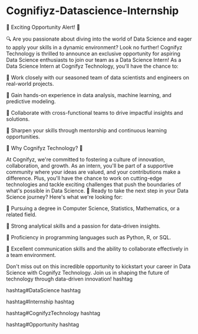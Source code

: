 # Cognifiyz-Datascience-Internship

🚀 Exciting Opportunity Alert! 🚀

🔍 Are you passionate about diving into the world of Data Science and eager to apply your skills in a dynamic environment? Look no further! Cognifyz Technology is thrilled to announce an exclusive opportunity for aspiring Data Science enthusiasts to join our team as a Data Science Intern!
As a Data Science Intern at Cognifyz Technology, you'll have the chance to:

🔹 Work closely with our seasoned team of data scientists and engineers on real-world projects.

🔹 Gain hands-on experience in data analysis, machine learning, and predictive modeling.

🔹 Collaborate with cross-functional teams to drive impactful insights and solutions.

🔹 Sharpen your skills through mentorship and continuous learning opportunities.

🌟 Why Cognifyz Technology? 🌟

At Cognifyz, we're committed to fostering a culture of innovation, collaboration, and growth. As an intern, you'll be part of a supportive community where your ideas are valued, and your contributions make a difference. Plus, you'll have the chance to work on cutting-edge technologies and tackle exciting challenges that push the boundaries of what's possible in Data Science.
🚀 Ready to take the next step in your Data Science journey? Here's what we're looking for:

🔹 Pursuing a degree in Computer Science, Statistics, Mathematics, or a related field.

🔹 Strong analytical skills and a passion for data-driven insights.

🔹 Proficiency in programming languages such as Python, R, or SQL.

🔹 Excellent communication skills and the ability to collaborate effectively in a team environment.

Don't miss out on this incredible opportunity to kickstart your career in Data Science with Cognifyz Technology. Join us in shaping the future of technology through data-driven innovation! hashtag

hashtag#DataScience hashtag

hashtag#Internship hashtag

hashtag#CognifyzTechnology hashtag

hashtag#Opportunity hashtag
